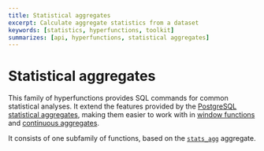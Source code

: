 ```yaml
---
title: Statistical aggregates
excerpt: Calculate aggregate statistics from a dataset
keywords: [statistics, hyperfunctions, toolkit]
summarizes: [api, hyperfunctions, statistical aggregates]
---
```


# Statistical aggregates <tag type="toolkit" content="Toolkit" />

This family of hyperfunctions provides SQL commands for common statistical
analyses. It extend the features provided by the [PostgreSQL statistical
aggregates][pg-stats-aggs], making them easier to work with in [window
functions][window-functions] and [continuous aggregates][continuous-aggregates].

It consists of one subfamily of functions, based on the
[`stats_agg`][stats_agg] aggregate.

<hyperfunctionTable
    hyperfunctionFamily='statistical aggregates'
    includeExperimental
    sortByType
/>

[continuous-aggregates]: /timescaledb/:currentVersion:/how-to-guides/continuous-aggregates/
[pg-stats-aggs]: https://www.postgresql.org/docs/current/functions-aggregate.html#FUNCTIONS-AGGREGATE-STATISTICS-TABLE
[stats_agg]: /api/:currentVersion:/hyperfunctions/statistical-aggregates/stats_agg/
[window-functions]: https://www.postgresql.org/docs/current/tutorial-window.html
